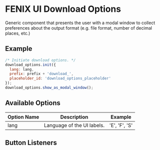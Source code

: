 FENIX UI Download Options
=========================

Generic component that presents the user with a modal window to collect preferences about the output format (e.g. file format, number of decimal places, etc.)

Example
-------

```javascript
/* Initiate download options. */
download_options.init({
  lang: lang,
  prefix: prefix + 'download_',
  placeholder_id: 'download_options_placeholder'
});
download_options.show_as_modal_window();
```

Available Options
-----------------

| Option Name | Description | Example |
|-------------|-------------|---------|
| lang        | Language of the UI labels. | 'E', 'F', 'S' |

Button Listeners
----------------
